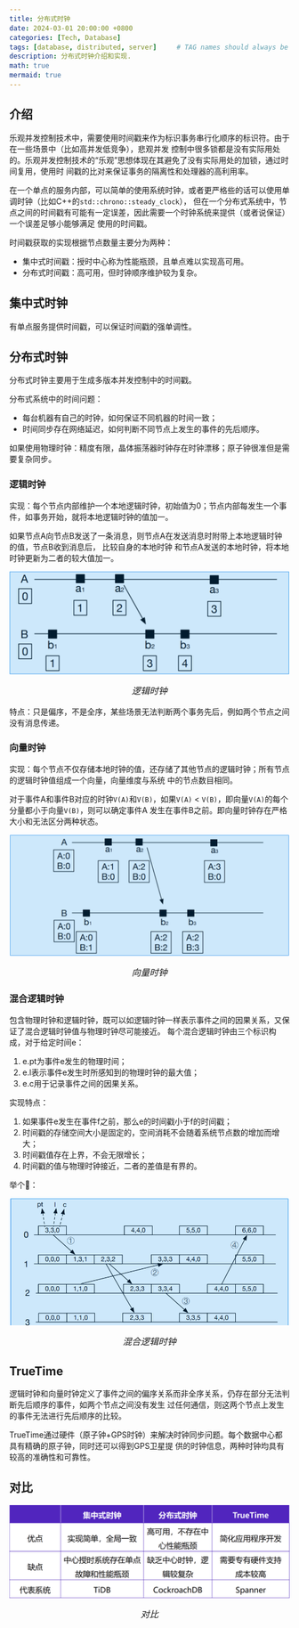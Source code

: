 ```yaml
---
title: 分布式时钟
date: 2024-03-01 20:00:00 +0800
categories: [Tech, Database]
tags: [database, distributed, server]     # TAG names should always be lowercase
description: 分布式时钟介绍和实现.
math: true
mermaid: true
---
```


## 介绍

乐观并发控制技术中，需要使用时间戳来作为标识事务串行化顺序的标识符。由于在一些场景中（比如高并发低竞争），悲观并发
控制中很多锁都是没有实际用处的。乐观并发控制技术的“乐观”思想体现在其避免了没有实际用处的加锁，通过时间复用，使用时
间戳的比对来保证事务的隔离性和处理器的高利用率。

在一个单点的服务内部，可以简单的使用系统时钟，或者更严格些的话可以使用单调时钟（比如C++的`std::chrono::steady_clock`），
但在一个分布式系统中，节点之间的时间戳有可能有一定误差，因此需要一个时钟系统来提供（或者说保证）一个误差足够小能够满足
使用的时间戳。

时间戳获取的实现根据节点数量主要分为两种：
  - 集中式时间戳：授时中心称为性能瓶颈，且单点难以实现高可用。
  - 分布式时间戳：高可用，但时钟顺序维护较为复杂。

## 集中式时钟

有单点服务提供时间戳，可以保证时间戳的强单调性。

## 分布式时钟

分布式时钟主要用于生成多版本并发控制中的时间戳。

分布式系统中的时间问题：
- 每台机器有自己的时钟，如何保证不同机器的时间一致；
- 时间同步存在网络延迟，如何判断不同节点上发生的事件的先后顺序。

如果使用物理时钟：精度有限，晶体振荡器时钟存在时钟漂移；原子钟很准但是需要复杂同步。

### 逻辑时钟
实现：每个节点内部维护一个本地逻辑时钟，初始值为0；节点内部每发生一个事件，如事务开始，就将本地逻辑时钟的值加一。

如果节点A向节点B发送了一条消息，则节点A在发送消息时附带上本地逻辑时钟的值，节点B收到消息后， 比较自身的本地时钟
和节点A发送的本地时钟，将本地时钟更新为二者的较大值加一。

<div style="text-align: center;">
  <img src="assets/img/posts/2024-03-01-distributed_clock/image1.png" alt="逻辑时钟" style="display: block; margin: 0 auto;">
  <p style="font-size: medium;"><em>逻辑时钟</em></p>
</div>


特点：只是偏序，不是全序，某些场景无法判断两个事务先后，例如两个节点之间没有消息传递。

### 向量时钟

实现：每个节点不仅存储本地时钟的值，还存储了其他节点的逻辑时钟；所有节点的逻辑时钟值组成一个向量，向量维度与系统
中的节点数目相同。

对于事件A和事件B对应的时钟`V(A)`和`V(B)`，如果`V(A)` < `V(B)`，即向量`V(A)`的每个分量都小于向量`V(B)`，则可以确定事件A
发生在事件B之前。即向量时钟存在严格大小和无法区分两种状态。

<div style="text-align: center;">
  <img src="assets/img/posts/2024-03-01-distributed_clock/image2.png" alt="向量时钟" style="display: block; margin: 0 auto;">
  <p style="font-size: medium;"><em>向量时钟</em></p>
</div>


### 混合逻辑时钟

包含物理时钟和逻辑时钟，既可以如逻辑时钟一样表示事件之间的因果关系，又保证了混合逻辑时钟值与物理时钟尽可能接近。
每个混合逻辑时钟由三个标识构成，对于给定时间e：
1. e.pt为事件e发生的物理时间；
2. e.l表示事件e发生时所感知到的物理时钟的最大值；
3. e.c用于记录事件之间的因果关系。

实现特点：
1. 如果事件e发生在事件f之前，那么e的时间戳小于f的时间戳；
2. 时间戳的存储空间大小是固定的，空间消耗不会随着系统节点数的增加而增大；
3. 时间戳值存在上界，不会无限增长；
4. 时间戳的值与物理时钟接近，二者的差值是有界的。

举个🌰：

<div style="text-align: center;">
  <img src="assets/img/posts/2024-03-01-distributed_clock/image3.png" alt="混合逻辑时钟" style="display: block; margin: 0 auto;">
  <p style="font-size: medium;"><em>混合逻辑时钟</em></p>
</div>

## TrueTime

逻辑时钟和向量时钟定义了事件之间的偏序关系而非全序关系，仍存在部分无法判断先后顺序的事件，如两个节点之间没有发生
过任何通信，则这两个节点上发生的事件无法进行先后顺序的比较。

TrueTime通过硬件（原子钟+GPS时钟）来解决时钟同步问题。每个数据中心都具有精确的原子钟，同时还可以得到GPS卫星提
供的时钟信息，两种时钟均具有较高的准确性和可靠性。

## 对比

<div style="text-align: center;">
  <img src="assets/img/posts/2024-03-01-distributed_clock/image4.png" alt="对比" style="display: block; margin: 0 auto;">
  <p style="font-size: medium;"><em>对比</em></p>
</div>
